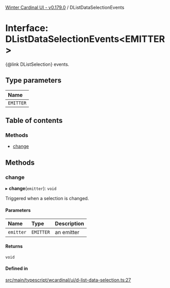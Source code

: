 [Winter Cardinal UI - v0.179.0](../index.md) / DListDataSelectionEvents

# Interface: DListDataSelectionEvents<EMITTER\>

{@link DListSelection} events.

## Type parameters

| Name |
| :------ |
| `EMITTER` |

## Table of contents

### Methods

- [change](DListDataSelectionEvents.md#change)

## Methods

### change

▸ **change**(`emitter`): `void`

Triggered when a selection is changed.

#### Parameters

| Name | Type | Description |
| :------ | :------ | :------ |
| `emitter` | `EMITTER` | an emitter |

#### Returns

`void`

#### Defined in

[src/main/typescript/wcardinal/ui/d-list-data-selection.ts:27](https://github.com/winter-cardinal/winter-cardinal-ui/blob/v0.179.0/src/main/typescript/wcardinal/ui/d-list-data-selection.ts#L27)
